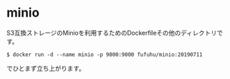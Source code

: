 # minio

S3互換ストレージのMinioを利用するためのDockerfileその他のディレクトリです。

```console
$ docker run -d --name minio -p 9000:9000 fufuhu/minio:20190711
```
でひとまず立ち上がります。